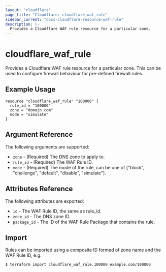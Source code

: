 ```yaml
---
layout: "cloudflare"
page_title: "Cloudflare: cloudflare_waf_rule"
sidebar_current: "docs-cloudflare-resource-waf-rule"
description: |-
  Provides a Cloudflare WAF rule resource for a particular zone.
---
```


# cloudflare_waf_rule

Provides a Cloudflare WAF rule resource for a particular zone. This can be used to configure firewall behaviour for pre-defined firewall rules.

## Example Usage

```hcl
resource "cloudflare_waf_rule" "100000" {
  rule_id = "100000"
  zone = "domain.com"
  mode = "simulate"
}
```

## Argument Reference

The following arguments are supported:

* `zone` - (Required) The DNS zone to apply to.
* `rule_id` - (Required) The WAF Rule ID.
* `mode` - (Required) The mode of the rule, can be one of ["block", "challenge", "default", "disable", "simulate"].


## Attributes Reference

The following attributes are exported:

* `id` - The WAF Rule ID, the same as rule_id.
* `zone_id` - The DNS zone ID.
* `package_id` - The ID of the WAF Rule Package that contains the rule.

## Import

Rules can be imported using a composite ID formed of zone name and the WAF Rule ID, e.g.

```
$ terraform import cloudflare_waf_rule.100000 example.com/100000
```
